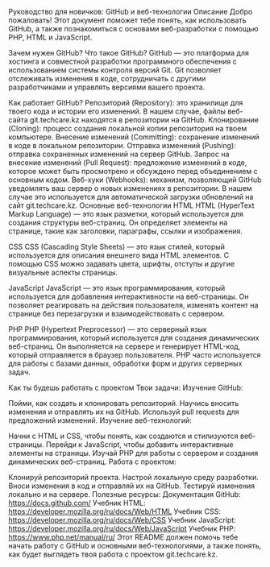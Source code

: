 Руководство для новичков: GitHub и веб-технологии
Описание
Добро пожаловать! Этот документ поможет тебе понять, как использовать GitHub, а также познакомиться с основами веб-разработки с помощью PHP, HTML и JavaScript.

Зачем нужен GitHub?
Что такое GitHub?
GitHub — это платформа для хостинга и совместной разработки программного обеспечения с использованием системы контроля версий Git. Git позволяет отслеживать изменения в коде, сотрудничать с другими разработчиками и управлять версиями вашего проекта.

Как работает GitHub?
Репозиторий (Repository): это хранилище для твоего кода и истории его изменений. В нашем случае, файлы веб-сайта git.techcare.kz находятся в репозитории на GitHub.
Клонирование (Cloning): процесс создания локальной копии репозитория на твоем компьютере.
Внесение изменений (Committing): сохранение изменений в коде в локальном репозитории.
Отправка изменений (Pushing): отправка сохраненных изменений на сервер GitHub.
Запрос на внесение изменений (Pull Request): предложение изменений в коде, которое может быть просмотрено и обсуждено перед объединением с основным кодом.
Веб-хуки (Webhooks): механизм, позволяющий GitHub уведомлять ваш сервер о новых изменениях в репозитории. В нашем случае это используется для автоматической загрузки обновлений на сайт git.techcare.kz.
Основные веб-технологии
HTML
HTML (HyperText Markup Language) — это язык разметки, который используется для создания структуры веб-страниц. Он определяет элементы на странице, такие как заголовки, параграфы, ссылки и изображения.

CSS
CSS (Cascading Style Sheets) — это язык стилей, который используется для описания внешнего вида HTML элементов. С помощью CSS можно задавать цвета, шрифты, отступы и другие визуальные аспекты страницы.

JavaScript
JavaScript — это язык программирования, который используется для добавления интерактивности на веб-страницы. Он позволяет реагировать на действия пользователя, изменять контент на странице без перезагрузки и взаимодействовать с сервером.

PHP
PHP (Hypertext Preprocessor) — это серверный язык программирования, который используется для создания динамических веб-страниц. Он выполняется на сервере и генерирует HTML-код, который отправляется в браузер пользователя. PHP часто используется для работы с базами данных, обработки форм и других серверных задач.

Как ты будешь работать с проектом
Твои задачи:
Изучение GitHub:

Пойми, как создать и клонировать репозиторий.
Научись вносить изменения и отправлять их на GitHub.
Используй pull requests для предложений изменений.
Изучение веб-технологий:

Начни с HTML и CSS, чтобы понять, как создаются и стилизуются веб-страницы.
Перейди к JavaScript, чтобы добавить интерактивные элементы на страницы.
Изучай PHP для работы с сервером и создания динамических веб-страниц.
Работа с проектом:

Клонируй репозиторий проекта.
Настрой локальную среду разработки.
Вноси изменения в код и отправляй их на GitHub.
Тестируй изменения локально и на сервере.
Полезные ресурсы:
Документация GitHub: https://docs.github.com/
Учебник HTML: https://developer.mozilla.org/ru/docs/Web/HTML
Учебник CSS: https://developer.mozilla.org/ru/docs/Web/CSS
Учебник JavaScript: https://developer.mozilla.org/ru/docs/Web/JavaScript
Учебник PHP: https://www.php.net/manual/ru/
Этот README должен помочь тебе начать работу с GitHub и основными веб-технологиями, а также понять, как будет выглядеть твоя работа с проектом git.techcare.kz.
